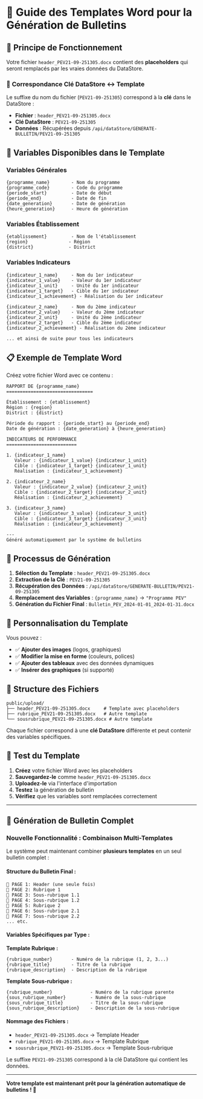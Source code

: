 # 📄 Guide des Templates Word pour la Génération de Bulletins

## 🎯 **Principe de Fonctionnement**

Votre fichier `header_PEV21-09-251305.docx` contient des **placeholders** qui seront remplacés par les vraies données du DataStore.

### 🔑 **Correspondance Clé DataStore ↔ Template**

Le suffixe du nom du fichier (`PEV21-09-251305`) correspond à la **clé** dans le DataStore :
- **Fichier** : `header_PEV21-09-251305.docx`
- **Clé DataStore** : `PEV21-09-251305`
- **Données** : Récupérées depuis `/api/dataStore/GENERATE-BULLETIN/PEV21-09-251305`

## 📝 **Variables Disponibles dans le Template**

### **Variables Générales**
```
{programme_name}        - Nom du programme
{programme_code}        - Code du programme  
{periode_start}         - Date de début
{periode_end}           - Date de fin
{date_generation}       - Date de génération
{heure_generation}      - Heure de génération
```

### **Variables Établissement**
```
{etablissement}         - Nom de l'établissement
{region}               - Région
{district}             - District
```

### **Variables Indicateurs**
```
{indicateur_1_name}     - Nom du 1er indicateur
{indicateur_1_value}    - Valeur du 1er indicateur
{indicateur_1_unit}     - Unité du 1er indicateur
{indicateur_1_target}   - Cible du 1er indicateur
{indicateur_1_achievement} - Réalisation du 1er indicateur

{indicateur_2_name}     - Nom du 2ème indicateur
{indicateur_2_value}    - Valeur du 2ème indicateur
{indicateur_2_unit}     - Unité du 2ème indicateur
{indicateur_2_target}   - Cible du 2ème indicateur
{indicateur_2_achievement} - Réalisation du 2ème indicateur

... et ainsi de suite pour tous les indicateurs
```

## 📋 **Exemple de Template Word**

Créez votre fichier Word avec ce contenu :

```
RAPPORT DE {programme_name}
================================

Établissement : {etablissement}
Région : {region}
District : {district}

Période du rapport : {periode_start} au {periode_end}
Date de génération : {date_generation} à {heure_generation}

INDICATEURS DE PERFORMANCE
==========================

1. {indicateur_1_name}
   Valeur : {indicateur_1_value} {indicateur_1_unit}
   Cible : {indicateur_1_target} {indicateur_1_unit}
   Réalisation : {indicateur_1_achievement}

2. {indicateur_2_name}
   Valeur : {indicateur_2_value} {indicateur_2_unit}
   Cible : {indicateur_2_target} {indicateur_2_unit}
   Réalisation : {indicateur_2_achievement}

3. {indicateur_3_name}
   Valeur : {indicateur_3_value} {indicateur_3_unit}
   Cible : {indicateur_3_target} {indicateur_3_unit}
   Réalisation : {indicateur_3_achievement}

---
Généré automatiquement par le système de bulletins
```

## 🔄 **Processus de Génération**

1. **Sélection du Template** : `header_PEV21-09-251305.docx`
2. **Extraction de la Clé** : `PEV21-09-251305`
3. **Récupération des Données** : `/api/dataStore/GENERATE-BULLETIN/PEV21-09-251305`
4. **Remplacement des Variables** : `{programme_name}` → `"Programme PEV"`
5. **Génération du Fichier Final** : `Bulletin_PEV_2024-01-01_2024-01-31.docx`

## 🎨 **Personnalisation du Template**

Vous pouvez :
- ✅ **Ajouter des images** (logos, graphiques)
- ✅ **Modifier la mise en forme** (couleurs, polices)
- ✅ **Ajouter des tableaux** avec des données dynamiques
- ✅ **Insérer des graphiques** (si supporté)

## 📁 **Structure des Fichiers**

```
public/upload/
├── header_PEV21-09-251305.docx     # Template avec placeholders
├── rubrique_PEV21-09-251305.docx   # Autre template
└── sousrubrique_PEV21-09-251305.docx # Autre template
```

Chaque fichier correspond à une **clé DataStore** différente et peut contenir des variables spécifiques.

## 🚀 **Test du Template**

1. **Créez** votre fichier Word avec les placeholders
2. **Sauvegardez-le** comme `header_PEV21-09-251305.docx`
3. **Uploadez-le** via l'interface d'importation
4. **Testez** la génération de bulletin
5. **Vérifiez** que les variables sont remplacées correctement

---

## 🎯 **Génération de Bulletin Complet**

### **Nouvelle Fonctionnalité : Combinaison Multi-Templates**

Le système peut maintenant combiner **plusieurs templates** en un seul bulletin complet :

#### **Structure du Bulletin Final :**
```
📄 PAGE 1: Header (une seule fois)
📄 PAGE 2: Rubrique 1
📄 PAGE 3: Sous-rubrique 1.1
📄 PAGE 4: Sous-rubrique 1.2
📄 PAGE 5: Rubrique 2
📄 PAGE 6: Sous-rubrique 2.1
📄 PAGE 7: Sous-rubrique 2.2
... etc.
```

#### **Variables Spécifiques par Type :**

**Template Rubrique :**
```
{rubrique_number}       - Numéro de la rubrique (1, 2, 3...)
{rubrique_title}        - Titre de la rubrique
{rubrique_description}  - Description de la rubrique
```

**Template Sous-rubrique :**
```
{rubrique_number}              - Numéro de la rubrique parente
{sous_rubrique_number}         - Numéro de la sous-rubrique
{sous_rubrique_title}          - Titre de la sous-rubrique
{sous_rubrique_description}    - Description de la sous-rubrique
```

#### **Nommage des Fichiers :**
- `header_PEV21-09-251305.docx` → Template Header
- `rubrique_PEV21-09-251305.docx` → Template Rubrique
- `sousrubrique_PEV21-09-251305.docx` → Template Sous-rubrique

Le suffixe `PEV21-09-251305` correspond à la clé DataStore qui contient les données.

---

**Votre template est maintenant prêt pour la génération automatique de bulletins ! 🎉**
